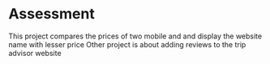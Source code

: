 # Assessment
This project compares the prices of two mobile and and display the website name with lesser price
Other project is about adding reviews to the trip advisor website

